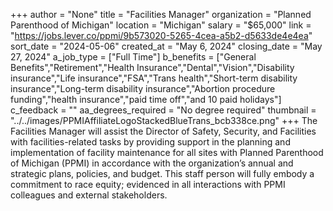 +++
author = "None"
title = "Facilities Manager"
organization = "Planned Parenthood of Michigan"
location = "Michigan"
salary = "$65,000"
link = "https://jobs.lever.co/ppmi/9b573020-5265-4cea-a5b2-d5633de4e4ea"
sort_date = "2024-05-06"
created_at = "May 6, 2024"
closing_date = "May 27, 2024"
a_job_type = ["Full Time"]
b_benefits = ["General Benefits","Retirement","Health Insurance","Dental","Vision","Disability insurance","Life insurance","FSA","Trans health","Short-term disability insurance","Long-term disability insurance","Abortion procedure funding","health insurance","paid time off","and 10 paid holidays"]
c_feedback = ""
aa_degrees_required = "No degree required"
thumbnail = "../../images/PPMIAffiliateLogoStackedBlueTrans_bcb338ce.png"
+++
The Facilities Manager will assist the Director of Safety, Security, and Facilities with facilities-related tasks by providing support in the planning and implementation of facility maintenance for all sites with Planned Parenthood of Michigan (PPMI) in accordance with the organization’s annual and strategic plans, policies, and budget. This staff person will fully embody a commitment to race equity; evidenced in all interactions with PPMI colleagues and external stakeholders.